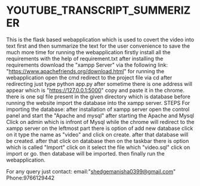 # YOUTUBE_TRANSCRIPT_SUMMERIZER
This is the flask based webapplication which is used to covert the video into text first and then summarize the text for the user convenience to save the much more time for running the webapplication firstly install all the requirements with the help of requirement.txt after installing the requirements download the "xampp Server" via the following link: "https://www.apachefriends.org/download.html" for running the webapplication open the cmd redirect to the project file via cd after redirecting just type python app.py after sometime there is one address will appear which is "https://127.0.0.1:5000" copy and paste it in the chrome. there is one sql file present in the given directory which is database before running the website import the database into the xampp server. STEPS For importing the database: after installation of xampp server open the control panel and start the "Apache and mysql" after starting the Apache and Mysql Click on admin which is infront of Mysql while the chrome will redirect to the xampp server on the leftmost part there is option of add new database click on it type the name as "video" and click on create. after that database will be created. after that click on database then on the taskbar there is option which is called "Import" click on it select the file which "video.sql" click on import or go. then database will be imported. then finally run the webapplication.

For any query just contact: email:"shedgemanisha0399@gmail.com" Phone:9766129442
